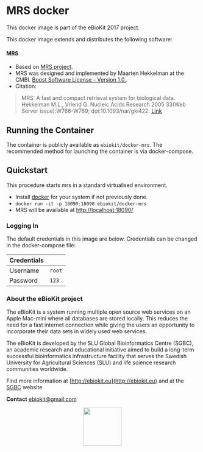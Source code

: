 MRS docker
===================

This docker image is part of the eBioKit 2017 project.

This docker image extends and distributes the following software:

#### MRS

- Based on [MRS project](http://mrs.cmbi.ru.nl/).
- MRS was designed and implemented by Maarten Hekkelman at the CMBI. [Boost Software License - Version 1.0.](https://raw.githubusercontent.com/bgruening/docker-galaxy-stable/master/LICENSE).
- Citation:
> MRS: A fast and compact retrieval system for biological data. Hekkelman M.L., Vriend G.
Nucleic Acids Research 2005 33(Web Server issue):W766-W769; doi:10.1093/nar/gki422. [Link](https://academic.oup.com/nar/article/33/suppl_2/W766/2505577/MRS-a-fast-and-compact-retrieval-system-for?ijkey=1hM9Po54JADYz0b&keytype=ref)

## Running the Container

The container is publicly available as `ebiokit/docker-mrs`. The recommended
method for launching the container is via docker-compose.

## Quickstart

This procedure starts mrs in a standard virtualised environment.

- Install [docker](https://docs.docker.com/engine/installation/) for your system if not previously done.
- `docker run -it -p 18090:18090 ebiokit/docker-mrs`
- MRS will be available at [http://localhost:18090/](http://localhost:18090/)

### Logging In

The default credentials in this image are below. Credentials can be changed in the docker-compose file:

| Credentials |                    |
| ---         | ------------------ |
| Username    | `root` |
| Password    | `123`         |

### About the eBioKit project

The eBioKit is a system running multiple open source web services on an Apple Mac-mini where all databases are stored locally.
This reduces the need for a fast internet connection while giving the users an opportunity to incorporate their data sets in widely used web services.

The eBioKit is developed by the SLU Global Bioinformatics Centre (SGBC), an academic research and educational initiative aimed to build a long-term successful bioinformatics infrastructure facility that serves the Swedish University for Agricultural Sciences (SLU) and life science research communities worldwide.

Find more information at [http://ebiokit.eu](http://ebiokit.eu)  and at the [SGBC](http://sgbc.slu.se/) website.

**Contact** [ebiokit@gmail.com](ebiokit@gmail.com)

<p style="text-align:center">
<img height=100 src="https://avatars0.githubusercontent.com/u/24695838?v=3&s=200">
</p>
